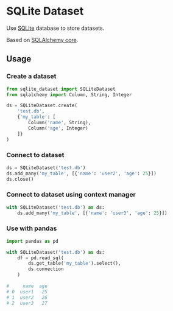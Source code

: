 # SQLite Dataset

Use [SQLite](https://sqlite.org/index.html) database to store datasets.
 
Based on [SQLAlchemy core](https://docs.sqlalchemy.org/en/20/core/).

## Usage

### Create a dataset

```python
from sqlite_dataset import SQLiteDataset
from sqlalchemy import Column, String, Integer

ds = SQLiteDataset.create(
    'test.db', 
    {'my_table': [
        Column('name', String),
        Column('age', Integer)
    ]}
)
```

### Connect to dataset
```python
ds = SQLiteDataset('test.db')
ds.add_many('my_table', [{'name': 'user2', 'age': 25}])
ds.close()
```

### Connect to dataset using context manager
```python
with SQLiteDataset('test.db') as ds:
    ds.add_many('my_table', [{'name': 'user3', 'age': 25}])
```

### Use with pandas
```python
import pandas as pd

with SQLiteDataset('test.db') as ds:
    df = pd.read_sql(
        ds.get_table('my_table').select(),
        ds.connection
    )
    
#     name  age
# 0  user1   25
# 1  user2   26
# 2  user3   27
```